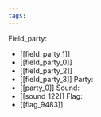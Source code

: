 ```yaml
---
tags:
---
```

Field_party:
- [[field_party_1]]
- [[field_party_0]]
- [[field_party_2]]
- [[field_party_3]]
Party:
- [[party_0]]
Sound:
- [[sound_122]]
Flag:
- [[flag_9483]]
